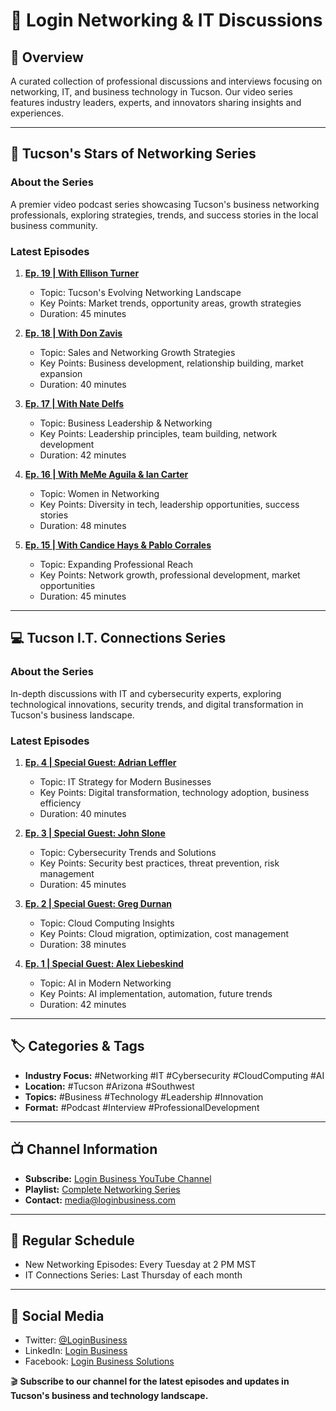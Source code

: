 # 🎥 Login Networking & IT Discussions

## 📌 Overview
A curated collection of professional discussions and interviews focusing on networking, IT, and business technology in Tucson. Our video series features industry leaders, experts, and innovators sharing insights and experiences.

---

## 🌟 Tucson's Stars of Networking Series
### **About the Series**
A premier video podcast series showcasing Tucson's business networking professionals, exploring strategies, trends, and success stories in the local business community.

### **Latest Episodes**
1. **[Ep. 19 | With Ellison Turner](https://www.youtube.com/watch?v=XXXXX)**
   - Topic: Tucson's Evolving Networking Landscape
   - Key Points: Market trends, opportunity areas, growth strategies
   - Duration: 45 minutes

2. **[Ep. 18 | With Don Zavis](https://www.youtube.com/watch?v=XXXXX)**
   - Topic: Sales and Networking Growth Strategies
   - Key Points: Business development, relationship building, market expansion
   - Duration: 40 minutes

3. **[Ep. 17 | With Nate Delfs](https://www.youtube.com/watch?v=XXXXX)**
   - Topic: Business Leadership & Networking
   - Key Points: Leadership principles, team building, network development
   - Duration: 42 minutes

4. **[Ep. 16 | With MeMe Aguila & Ian Carter](https://www.youtube.com/watch?v=XXXXX)**
   - Topic: Women in Networking
   - Key Points: Diversity in tech, leadership opportunities, success stories
   - Duration: 48 minutes

5. **[Ep. 15 | With Candice Hays & Pablo Corrales](https://www.youtube.com/watch?v=XXXXX)**
   - Topic: Expanding Professional Reach
   - Key Points: Network growth, professional development, market opportunities
   - Duration: 45 minutes

---

## 💻 Tucson I.T. Connections Series
### **About the Series**
In-depth discussions with IT and cybersecurity experts, exploring technological innovations, security trends, and digital transformation in Tucson's business landscape.

### **Latest Episodes**
1. **[Ep. 4 | Special Guest: Adrian Leffler](https://www.youtube.com/watch?v=XXXXX)**
   - Topic: IT Strategy for Modern Businesses
   - Key Points: Digital transformation, technology adoption, business efficiency
   - Duration: 40 minutes

2. **[Ep. 3 | Special Guest: John Slone](https://www.youtube.com/watch?v=XXXXX)**
   - Topic: Cybersecurity Trends and Solutions
   - Key Points: Security best practices, threat prevention, risk management
   - Duration: 45 minutes

3. **[Ep. 2 | Special Guest: Greg Durnan](https://www.youtube.com/watch?v=XXXXX)**
   - Topic: Cloud Computing Insights
   - Key Points: Cloud migration, optimization, cost management
   - Duration: 38 minutes

4. **[Ep. 1 | Special Guest: Alex Liebeskind](https://www.youtube.com/watch?v=XXXXX)**
   - Topic: AI in Modern Networking
   - Key Points: AI implementation, automation, future trends
   - Duration: 42 minutes

---

## 🏷️ Categories & Tags
- **Industry Focus:** #Networking #IT #Cybersecurity #CloudComputing #AI
- **Location:** #Tucson #Arizona #Southwest
- **Topics:** #Business #Technology #Leadership #Innovation
- **Format:** #Podcast #Interview #ProfessionalDevelopment

---

## 📺 Channel Information
- **Subscribe:** [Login Business YouTube Channel](https://www.youtube.com/c/LoginBusiness)
- **Playlist:** [Complete Networking Series](https://www.youtube.com/playlist?list=XXXXX)
- **Contact:** media@loginbusiness.com

---

## 🔄 Regular Schedule
- New Networking Episodes: Every Tuesday at 2 PM MST
- IT Connections Series: Last Thursday of each month

---

## 📱 Social Media
- Twitter: [@LoginBusiness](https://twitter.com/LoginBusiness)
- LinkedIn: [Login Business](https://linkedin.com/company/login-business)
- Facebook: [Login Business Solutions](https://facebook.com/LoginBusiness)

🎬 **Subscribe to our channel for the latest episodes and updates in Tucson's business and technology landscape.** 